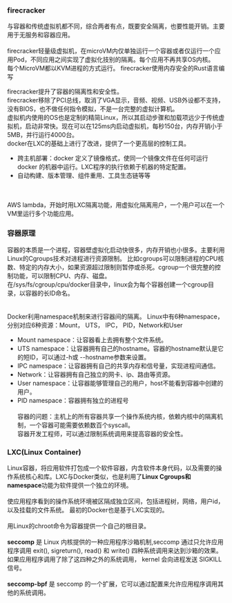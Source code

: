 ### firecracker
与容器和传统虚拟机都不同，综合两者有点，既要安全隔离，也要性能开销。主要用于无服务和容器应用。</br></br>
firecracker轻量级虚拟机，在microVM内仅单独运行一个容器或者仅运行一个应用Pod，不同应用之间实现了虚拟化技别的隔离。每个应用不再共享OS内核。 </br>
每个MicroVM都以KVM进程的方式运行。
firecracker使用内存安全的Rust语言编写

firecracker提升了容器的隔离性和安全性。</br>
firecracker移除了PCI总线，取消了VGA显示，音频、视频、USB外设都不支持，没有BIOS，也不做任何指令模拟，不是一台完整的虚拟计算机。</br>
虚拟机内使用的OS也是定制的精简Linux，所以其启动步骤和加载项远少于传统虚拟机，启动非常快。现在可以在125ms内启动虚拟机，每秒150台，内存开销小于5MB，并行运行4000台。</br>
docker在LXC的基础上进行了改进，提供了一个更高层的控制工具。
- 跨主机部署：docker 定义了镜像格式，使同一个镜像文件在任何可运行 docker 的机器中运行。LXC程序的执行依赖于机器的特定配置。
- 自动构建、版本管理、组件重用、工具生态链等等

</br></br>
AWS lambda，开始时用LXC隔离功能，用虚拟化隔离用户，一个用户可以在一个VM里运行多个功能应用。

### 容器原理
容器的本质是一个进程，容器壁虚拟化启动快很多，内存开销也小很多。主要利用Linux的Cgroups技术对进程进行资源限制。
比如cgroups可以限制进程的CPU核数、特定的内存大小，如果资源超过限制则暂停或杀死。cgroup一个很完整的控制功能，可以限制CPU、内存、磁盘。</br>
在/sys/fs/cgroup/cpu/docker目录中，linux会为每个容器创建一个cgroup目录，以容器的长ID命名。</br>
</br></br>
Docker利用namespace机制来进行容器间的隔离。
Linux中有6种namespace，分别对应6种资源：Mount， UTS， IPC， PID，Network和User
- Mount namespace：让容器看上去拥有整个文件系统。
- UTS namespace：让容器拥有自己的hostname。容器的hostname默认是它的短ID，可以通过-h或 --hostname参数来设置。
- IPC namespace：让容器拥有自己的共享内存和信号量，实现进程间通信。
- Network：让容器拥有自己独立的网卡、ip、路由等资源。
- User namespace：让容器能够管理自己的用户，host不能看到容器中创建的用户。
- PID namespace：容器拥有独立的进程号
</br></br>
容器的问题：主机上的所有容器共享一个操作系统内核，依赖内核中的隔离机制，一个容器可能需要依赖数百个syscall。</br>
容器开发工程师，可以通过限制系统调用来提高容器的安全性。


### LXC(Linux Container)
Linux容器，将应用软件打包成一个软件容器，内含软件本身代码，以及需要的操作系统核心和库。LXC与Docker类似，也是利用了**Linux Cgroups和namespace**功能为软件提供一个独立的环境。</br></br>
使应用程序看到的操作系统环境被区隔成独立区间，包括进程树，网络，用户id，以及挂载的文件系统。 最初的Docker也是基于LXC实现的。</br></br>
用Linux的chroot命令为容器提供一个自己的根目录。
</br></br>
**seccomp** 是 Linux 内核提供的一种应用程序沙箱机制,seccomp 通过只允许应用程序调用 exit(), sigreturn(), read() 和 write() 四种系统调用来达到沙箱的效果。如果应用程序调用了除了这四种之外的系统调用， kernel 会向进程发送 SIGKILL 信号。
</br></br>
**seccomp-bpf** 是 seccomp 的一个扩展，它可以通过配置来允许应用程序调用其他的系统调用。




